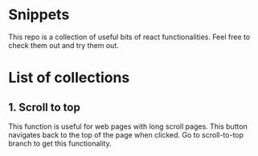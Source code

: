 # Snippets
This repo is a collection of useful bits of react functionalities. Feel free to check them out and try them out.
# List of collections 
## 1. Scroll to top

This function is useful for web pages with long scroll pages. This button navigates back to the top of the page when clicked.
Go to scroll-to-top branch to get this functionality.
